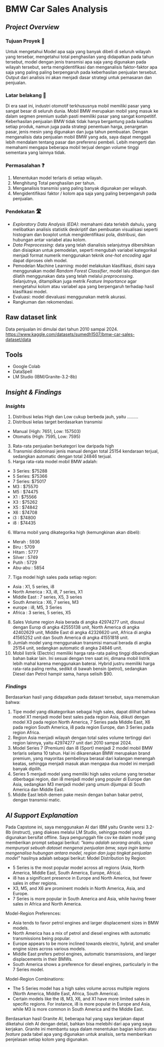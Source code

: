# BMW Car Sales Analysis
<!-- Project overview section -->
## _Project Overview_
### Tujuan Proyek 🎯
Untuk mengetahui Model apa saja yang banyak dibeli di seluruh wilayah yang tersebar, mengetahui total penghasilan yang didapatkan pada tahun tersebut, model dengan jenis transmisi apa saja yang digunakan pada wilayah tersebut, serta mengidentifikasi dan menganalisis faktor-faktor apa saja yang paling paling berpengaruh pada keberhasilan penjualan tersebut. Output dari analisis ini akan menjadi dasar strategi untuk pemasaran dan penjualan.

### Latar belakang 🏢
Di era saat ini, industri otomotif terkhususnya mobil memiliki pasar yang sangat besar di seluruh dunia. Mobil BMW merupakan mobil yang masuk ke dalam segmen premium sudah pasti memiliki pasar yang sangat kompetitif. Keberhasilan penjualan BMW tidak tidak hanya bergantung pada kualitas setiap produk, namun juga pada strategi penentuan harga, penargetan pasar, jenis mesin yang digunakan dan juga tahun pembuatan. Dengan menganalisis data penjualan mobil BMW yang ada, saya dapat menggali lebih mendalam tentang pasar dan preferensi pembeli. Lebih mengerti dan memahami mengapa beberapa mobil terjual dengan volume tinggi sementara yang lainnya tidak.

### Permasalahan ❓
1. Menentukan model terlaris di setiap wilayah.
2. Menghitung Total penghasilan per tahun.
3. Menganalisis transmisi yang paling banyak digunakan per wilayah.
4. Mengidentifikasi faktor / kolom apa saja yang paling berpengaruh pada penjualan.

### Pendekatan 🛣️
- _Exploratory Data Analysis (EDA)_: memahami data terlebih dahulu, yang melibatkan analisis statistik deskriptif dan pembuatan visualisasi seperti histogram dan boxplot untuk mengidentifikasi pola, distribusi, dan hubungan antar variabel atau kolom.
- _Data Preprocessing_: data yang telah dianalisis selanjutnya dibersihkan dan disiapkan untuk pemodelan, seperti mengubah variabel kategorikal menjadi format numerik menggunakan teknik _one-hot encoding_ agar dapat diproses oleh model.
- Pemodelan Machine Learning: model melakukan klasifikasi, disini saya menggunakan model _Random Forest Classifier_, model lalu dibangun dan dilatih menggunakan data yang telah melalui _preprocessing_. Selanjutnya, ditampilkan juga metrik _Feature Importance_ agar mengetahui kolom atau variabel apa yang berpengaruh terhadap hasil klasifikasi model.
- Evaluasi: model dievaluasi menggunakan metrik akurasi.
- Rangkuman dan rekomendasi.

## Raw dataset link
Data penjualan ini dimulai dari tahun 2010 sampai 2024.
https://www.kaggle.com/datasets/sumedh1507/bmw-car-sales-dataset/data

## Tools
- Google Colab
- DataSpell
- LM Studio (IBM/Granite-3.2-8b)

## _Insight & Findings_
### _Insights_
1. Distribusi kelas High dan Low cukup berbeda jauh, yaitu .........
2. Distribusi kelas target berdasarkan transmisi
- Manual (High: 7651, Low: 157503)
- Otomatis (High: 7595, Low: 7595)
3. Rata-rata penjualan berkategori low daripada high
4. Transmisi didominasi jenis manual dengan total 25154 kendaraan terjual, sedangkan automatic dengan total 24846 terjual.
5. Harga rata-rata model mobil BMW adalah:
- 3 Series: $75288
- 5 Series: $75366
- 7 Series: $75017
- M3      : $75570
- M5      : $74475
- X1      : $75566
- X3      : $75262
- X5      : $74842
- X6      : $74708
- i3      : $74800
- i8      : $74435
6. Warna mobil yang dikategorika high (kemungkinan akan dibeli):
- Merah   : 5936
- Biru    : 5709
- Hitam   : 5777
- Silver  : 5749
- Putih   : 5729
- Abu-abu : 5854
7. Tiga model high sales pada setiap region:
- Asia          : X1, 5 series, i8
- North America : X3, i8, 7 series, X1
- Middle East   : 7 series, X5,  3 series
- South America : X6, 7 series, M3
- europe        : i8, M5, 3 Series
- Africa        : 3 series, 5 series, X5
8. Sales Volume region Asia berada di angka 42974277 unit, disusul dengan Europ di angka 42555138 unit, North America di angka 42402629 unit, Middle East di angka 42326620 unit, Africa di angka 41565252 unit dan South America di angka 41551818 unit.
9. Jumlah model yang menggunakan transmisi manual berada di angka 25154 unit, sedangkan automatic di angka 24846 unit.
10. Mobil listrik (Electric) memiliki harga rata-rata paling tinggi dibandingkan bahan bakar lain. Ini sesuai dengan tren saat ini, dimana mobil listrik lebih mahal karena menggunakan baterai. Hybrid justru memiliki harga rata-rata paling renha, sedikit di bawah bensin (petrol), sedangkan Diesel dan Petrol hampir sama, hanya selisih $90. 

### _Findings_
Berdasarkan hasil yang didapatkan pada dataset tersebut, saya menemukan bahwa:
1. Tipe model yang dikategorikan sebagai high sales, dapat dilihat bahwa model X1 menjadi model best sales pada region Asia, diikuti dengan model X3 pada region North America, 7 Series pada Middle East, X6 pada region South America, i8 pada region Europe, dan 3 Series pada region Africa.
2. Region Asia menjadi wilayah dengan total sales volume tertinggi dari region lainnya, yaitu 42974277 unit dari 2010 sampai 2024.
3. Model Series 7 (Premium) dan i8 (Sport) menjadi 2 model mobil BMW terlaris selama 10 tahun. Hal ini dikarenakan BMW merupakan brand premium, yang mayoritas pembelinya berasal dari kalangan menengah keatas, sehingga menjadi masuk akan mengapa dua model ini menjadi banyak dipilih. 
4. Series 5 menjadi model yang memiliki high sales volume yang tersebar diberbagai region, dan i8 menjadi model yang populer di Europe dan Asia, sedangkan M3 menjadi model yang umum dijumpai di South America dan Middle East.
5. Middle East lebih demen pake mesin dengan bahan bakar petrol, dengan transmisi matic.

## _AI Support Explanation_
Pada Capstone ini, saya menggunakan AI dari IBM yaitu Granite versi 3.2-8b (instruct), yang diakses melalui LM Studio, sehingga model yang digunakan bersifat offline. Saya pengunggah file csv ke dalam model yang memberikan prompt sebagai berikut:
_"kamu adalah seorang analis, saya mempunyai sebuah dataset mengenai penjualan bmw, saya ingin kamu mengenalisa hubungan antara model, region dan juga tingkat penjualan model"_
hasilnya adalah sebagai berikut:
Model Distribution by Region:
   - 5 Series is the most popular model across all regions (Asia, North America, Middle East, South America, Europe, Africa).
   - i8 has a significant presence in Europe and North America, but fewer sales in other regions.
   - X3, M5, and X6 are prominent models in North America, Asia, and Europe.
   - 7 Series is more popular in South America and Asia, while having fewer sales in Africa and North America.

Model-Region Preferences:
   - Asia tends to favor petrol engines and larger displacement sizes in BMW models.
   - North America has a mix of petrol and diesel engines with automatic transmissions being popular.
   - Europe appears to be more inclined towards electric, hybrid, and smaller engine sizes across various models.
   - Middle East prefers petrol engines, automatic transmissions, and larger displacements in their BMWs.
   - South America shows a preference for diesel engines, particularly in the 7 Series model.

Model-Region Combinations:
   - The 5 Series model has a high sales volume across multiple regions (North America, Middle East, Africa, South America).
   - Certain models like the i8, M3, X6, and X1 have more limited sales in specific regions. For instance, i8 is more popular in Europe and Asia, while M3 is more common in South America and the Middle East.

Berdasarkan hasil Granite AI, beberapa hal yang saya kerjakan dapat diketahui oleh AI dengan detail, bahkan bisa melebihi dari apa yang saya kerjakan. Granite ini membantu saya dalam menentukan bagian kolom atau _feature_ pada tabel apa yang digunakan untuk analisis, serta memberikan penjelasan setiap kolom yang digunakan.
